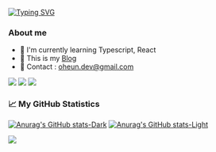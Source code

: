 [![Typing SVG](https://readme-typing-svg.demolab.com?font=Balsamiq+Sans&pause=5000&color=F7C611&center=true&repeat=false&width=435&lines=Hello!+I'm+Oheun)](https://git.io/typing-svg)

### About me

- 🌱 I'm currently learning Typescript, React
- 🤙 This is my [Blog](https://oncode.tistory.com/)
- 💬 Contact : oheun.dev@gmail.com

![](https://img.shields.io/badge/Javascript-F7DF1E?style=flat&logo=javascript&logoColor=white)
![](https://img.shields.io/badge/Typescript-3178C6?style=flat&logo=typescript&logoColor=white)
![](https://img.shields.io/badge/React-61DAFB?style=flat&logo=React&logoColor=white)

### 📈 My GitHub Statistics
[![Anurag's GitHub stats-Dark](https://github-readme-stats.vercel.app/api?username=dorrion&show_icons=true&theme=dark#gh-dark-mode-only)](https://github.com/anuraghazra/github-readme-stats#gh-dark-mode-only)
[![Anurag's GitHub stats-Light](https://github-readme-stats.vercel.app/api?username=dorrion&show_icons=true&theme=default#gh-light-mode-only)](https://github.com/anuraghazra/github-readme-stats#gh-light-mode-only)</td>


![](https://github-profile-summary-cards.vercel.app/api/cards/profile-details?username=dorrion&theme=nord_dark)
